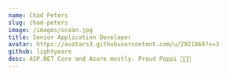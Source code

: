 ```yaml
---
name: Chad Peters
slug: chad-peters
image: /images/ocean.jpg
title: Senior Application Developer
avatar: https://avatars3.githubusercontent.com/u/2921868?v=3
github: lightyeare
desc: ASP.NET Core and Azure mostly. Proud Poppi 👨‍👧‍👧
---
```

